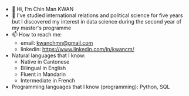 - 👋 Hi, I’m Chin Man KWAN
- 👀 I've studied international relations and political science for five years but I discovered my interest in data science during the second year of my master's programme
- 📫 How to reach me:
  - email: kwanchmn@gmail.com
  - linkedin: https://www.linkedin.com/in/kwancm/
- Natural languages that I know: 
  * Native in Cantonese
  * Bilingual in English
  * Fluent in Mandarin
  * Intermediate in French
- Programming languages that I know (programming): Python, SQL

<!---
kwanchmn/kwanchmn is a ✨ special ✨ repository because its `README.md` (this file) appears on your GitHub profile.
You can click the Preview link to take a look at your changes.
--->
